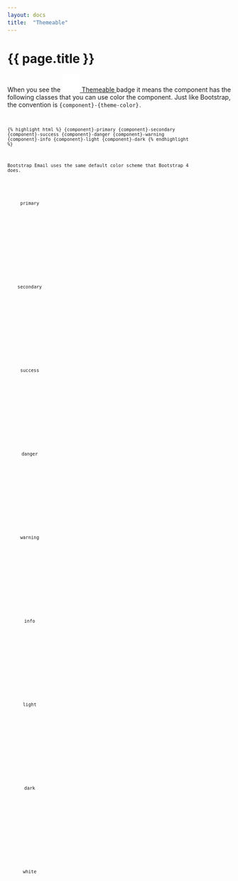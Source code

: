 ```yaml
---
layout: docs
title:  "Themeable"
---
```

# {{ page.title }}

When you see the
<span class="d-inline-block">
  <a href="/docs/themeable" class="badge m-0 d-flex align-items-center compatability-badge">
    <span class="badge-check">
      <img src="/img/icons/check.svg" />
    </span>
    <span>Themeable</span>
  </a>
</span> badge it means the component has the following classes that you can use color the component. Just like Bootstrap, the convention is <code>{component}-{theme-color}<code>.

{% highlight html %}
{component}-primary
{component}-secondary
{component}-success
{component}-danger
{component}-warning
{component}-info
{component}-light
{component}-dark
{% endhighlight %}

Bootstrap Email uses the same default color scheme that Bootstrap 4 does.
<div class="themable-example text-white bg-primary">primary</div>
<div class="themable-example text-white bg-secondary">secondary</div>
<div class="themable-example text-white bg-success">success</div>
<div class="themable-example text-white bg-danger">danger</div>
<div class="themable-example bg-warning">warning</div>
<div class="themable-example text-white bg-info">info</div>
<div class="themable-example bg-light">light</div>
<div class="themable-example text-white bg-dark">dark</div>
<div class="themable-example bg-white">white</div>

<style>
  .themable-example{
    width: 100px;
    height: 100px;
    border-radius: 10px;
    display: inline-block;
    margin: 0 1rem 1rem 0;
    padding: 2.25rem 0;
    text-align: center;
  }
</style>
